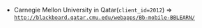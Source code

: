  - Carnegie Mellon University in Qatar(`client_id=2012`) => [`http://blackboard.qatar.cmu.edu/webapps/Bb-mobile-BBLEARN/`](http://blackboard.qatar.cmu.edu/webapps/Bb-mobile-BBLEARN/)
